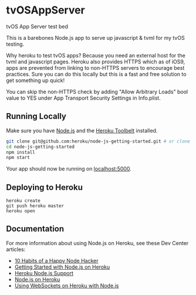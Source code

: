 # tvOSAppServer
tvOS App Server test bed

This is a barebones Node.js app to serve up javascript & tvml for my tvOS testing.

Why heroku to test tvOS apps? Because you need an external host for the tvml and javascript pages. Heroku also provides HTTPS which as of iOS9, apps are prevented from linking to non-HTTPS servers to encourage best practices. Sure you can do this locally but this is a fast and free solution to get something up quick!

You can skip the non-HTTPS check by adding "Allow Arbitrary Loads" bool value to YES under App Transport Security Settings in Info.plist. 

## Running Locally

Make sure you have [Node.js](http://nodejs.org/) and the [Heroku Toolbelt](https://toolbelt.heroku.com/) installed.

```sh
git clone git@github.com:heroku/node-js-getting-started.git # or clone your own fork
cd node-js-getting-started
npm install
npm start
```

Your app should now be running on [localhost:5000](http://localhost:5000/).

## Deploying to Heroku

```
heroku create
git push heroku master
heroku open
```

## Documentation

For more information about using Node.js on Heroku, see these Dev Center articles:

- [10 Habits of a Happy Node Hacker](https://blog.heroku.com/archives/2014/3/11/node-habits)
- [Getting Started with Node.js on Heroku](https://devcenter.heroku.com/articles/getting-started-with-nodejs)
- [Heroku Node.js Support](https://devcenter.heroku.com/articles/nodejs-support)
- [Node.js on Heroku](https://devcenter.heroku.com/categories/nodejs)
- [Using WebSockets on Heroku with Node.js](https://devcenter.heroku.com/articles/node-websockets)
